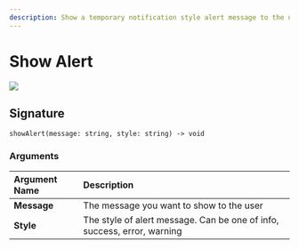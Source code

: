 ```yaml
---
description: Show a temporary notification style alert message to the user
---
```


# Show Alert

![](../.gitbook/assets/alert.gif)

## Signature

```text
showAlert(message: string, style: string) -> void
```

### Arguments

| **Argument Name** | **Description** |
| :--- | :--- |
| **Message** | The message you want to show to the user |
| **Style** | The style of alert message. Can be one of info, success, error, warning |

